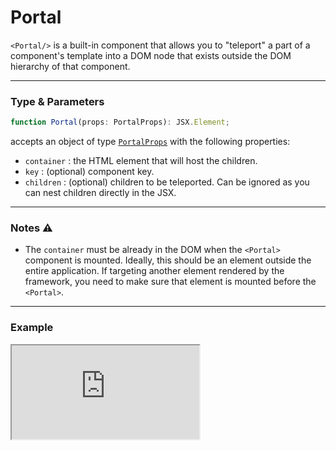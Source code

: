 # Portal

`<Portal/>` is a built-in component that allows you to "teleport" a part of a component's template into a DOM node that exists outside the DOM hierarchy of that component.

<hr/>

### Type & Parameters

```ts
function Portal(props: PortalProps): JSX.Element;
```

accepts an object of type [`PortalProps`](/docs/types#portalprops) with the following properties:

- `container` : the HTML element that will host the children.
- `key` : (optional) component key.
- `children` : (optional) children to be teleported. Can be ignored as you can nest children directly in the JSX.

<hr/>

### Notes ⚠️

- The `container` must be already in the DOM when the `<Portal>` component is mounted. Ideally, this should be an element outside the entire application. If targeting another element rendered by the framework, you need to make sure that element is mounted before the `<Portal>`.

<hr/>

### Example

<iframe src="https://stackblitz.com/edit/ruvy-8z1pcj?embed=1&file=src%2Fstyle.css&hideExplorer=1&hideNavigation=1" class="stackblitz"></iframe>
